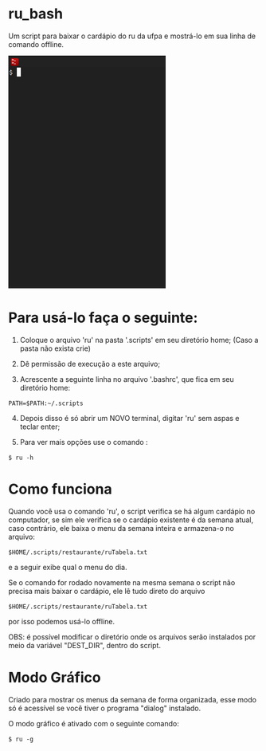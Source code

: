 # ru_bash
Um script para baixar o cardápio do ru da ufpa e mostrá-lo em sua linha de comando offline.

![](ru.gif)

# Para usá-lo faça o seguinte:
1. Coloque o arquivo 'ru' na pasta '.scripts' em seu diretório home;
(Caso a pasta não exista crie)

2. Dê permissão de execução a este arquivo;

3. Acrescente a seguinte linha no arquivo '.bashrc', que fica em seu diretório home:

```shell
PATH=$PATH:~/.scripts
```
4. Depois disso é só abrir um NOVO terminal, digitar 'ru' sem aspas e teclar enter;

5. Para ver mais opções use o comando :
```shell
$ ru -h
```

# Como funciona

Quando você usa o comando 'ru', o script verifica se há algum cardápio no computador, se sim ele verifica se o cardápio existente é da semana atual, caso contrário, ele baixa o menu da semana inteira e armazena-o no arquivo:

```shell
$HOME/.scripts/restaurante/ruTabela.txt
```

e a seguir exibe qual o menu do dia.

Se o comando for rodado novamente na mesma semana o script não precisa mais baixar o cardápio, ele lê tudo direto do arquivo 

```shell
$HOME/.scripts/restaurante/ruTabela.txt
```

por isso podemos usá-lo offline. 

OBS: é possível modificar o diretório onde os arquivos serão instalados por meio da variável "DEST_DIR", dentro do script.

# Modo Gráfico

Criado para mostrar os menus da semana de forma organizada, esse modo só é acessível se você tiver o programa "dialog" instalado.

O modo gráfico é ativado com o seguinte comando:

```shell
$ ru -g
```


